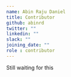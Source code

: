 ```yaml
---
name: Abin Raju Daniel
title: Contributor
github: abinrd
twitter: ""
linkedin: ""
slack: ""
joining_date: ""
role : contributor
---
```


Still waiting for this
